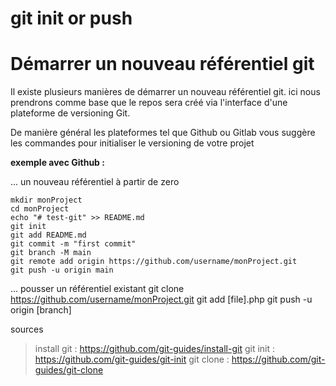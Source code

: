 # git init or push

# Démarrer un nouveau référentiel git

Il existe plusieurs manières de démarrer un nouveau référentiel git.
ici nous prendrons comme base que le repos sera créé via l'interface
d'une plateforme de versioning Git.

De manière général les plateformes tel que Github ou Gitlab vous suggère
les commandes pour initialiser le versioning de votre projet

**exemple avec Github :**

... un nouveau référentiel à partir de zero

    mkdir monProject
    cd monProject
    echo "# test-git" >> README.md 
    git init 
    git add README.md 
    git commit -m "first commit" 
    git branch -M main 
    git remote add origin https://github.com/username/monProject.git
    git push -u origin main

... pousser un référentiel existant
    git clone https://github.com/username/monProject.git
    git add [file].php
    git push -u origin [branch]
    
    
sources
> install git : https://github.com/git-guides/install-git
> git init : https://github.com/git-guides/git-init
> git clone : https://github.com/git-guides/git-clone
